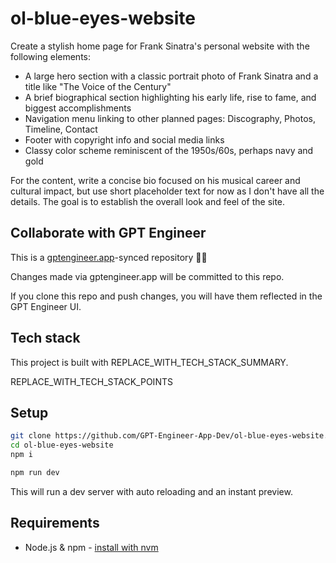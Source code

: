 # ol-blue-eyes-website

Create a stylish home page for Frank Sinatra's personal website with the following elements:

- A large hero section with a classic portrait photo of Frank Sinatra and a title like "The Voice of the Century"
- A brief biographical section highlighting his early life, rise to fame, and biggest accomplishments 
- Navigation menu linking to other planned pages: Discography, Photos, Timeline, Contact
- Footer with copyright info and social media links
- Classy color scheme reminiscent of the 1950s/60s, perhaps navy and gold

For the content, write a concise bio focused on his musical career and cultural impact, but use short placeholder text for now as I don't have all the details. The goal is to establish the overall look and feel of the site.

## Collaborate with GPT Engineer

This is a [gptengineer.app](https://gptengineer.app)-synced repository 🌟🤖

Changes made via gptengineer.app will be committed to this repo.

If you clone this repo and push changes, you will have them reflected in the GPT Engineer UI.

## Tech stack

This project is built with REPLACE_WITH_TECH_STACK_SUMMARY.

REPLACE_WITH_TECH_STACK_POINTS

## Setup

```sh
git clone https://github.com/GPT-Engineer-App-Dev/ol-blue-eyes-website.git
cd ol-blue-eyes-website
npm i
```

```sh
npm run dev
```

This will run a dev server with auto reloading and an instant preview.

## Requirements

- Node.js & npm - [install with nvm](https://github.com/nvm-sh/nvm#installing-and-updating)
